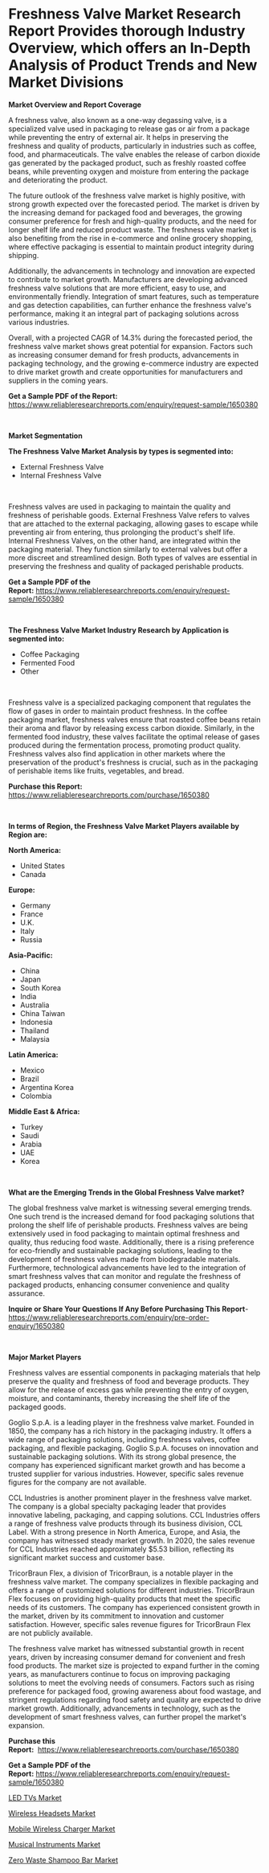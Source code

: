 <p><h1>Freshness Valve Market Research Report Provides thorough Industry Overview, which offers an In-Depth Analysis of Product Trends and New Market Divisions</h1></p><p><strong>Market Overview and Report Coverage</strong></p>
<p><p>A freshness valve, also known as a one-way degassing valve, is a specialized valve used in packaging to release gas or air from a package while preventing the entry of external air. It helps in preserving the freshness and quality of products, particularly in industries such as coffee, food, and pharmaceuticals. The valve enables the release of carbon dioxide gas generated by the packaged product, such as freshly roasted coffee beans, while preventing oxygen and moisture from entering the package and deteriorating the product.</p><p>The future outlook of the freshness valve market is highly positive, with strong growth expected over the forecasted period. The market is driven by the increasing demand for packaged food and beverages, the growing consumer preference for fresh and high-quality products, and the need for longer shelf life and reduced product waste. The freshness valve market is also benefiting from the rise in e-commerce and online grocery shopping, where effective packaging is essential to maintain product integrity during shipping.</p><p>Additionally, the advancements in technology and innovation are expected to contribute to market growth. Manufacturers are developing advanced freshness valve solutions that are more efficient, easy to use, and environmentally friendly. Integration of smart features, such as temperature and gas detection capabilities, can further enhance the freshness valve's performance, making it an integral part of packaging solutions across various industries.</p><p>Overall, with a projected CAGR of 14.3% during the forecasted period, the freshness valve market shows great potential for expansion. Factors such as increasing consumer demand for fresh products, advancements in packaging technology, and the growing e-commerce industry are expected to drive market growth and create opportunities for manufacturers and suppliers in the coming years.</p></p>
<p><strong>Get a Sample PDF of the Report:</strong> <a href="https://www.reliableresearchreports.com/enquiry/request-sample/1650380">https://www.reliableresearchreports.com/enquiry/request-sample/1650380</a></p>
<p>&nbsp;</p>
<p><strong>Market Segmentation</strong></p>
<p><strong>The Freshness Valve Market Analysis by types is segmented into:</strong></p>
<p><ul><li>External Freshness Valve</li><li>Internal Freshness Valve</li></ul></p>
<p>&nbsp;</p>
<p><p>Freshness valves are used in packaging to maintain the quality and freshness of perishable goods. External Freshness Valve refers to valves that are attached to the external packaging, allowing gases to escape while preventing air from entering, thus prolonging the product's shelf life. Internal Freshness Valves, on the other hand, are integrated within the packaging material. They function similarly to external valves but offer a more discreet and streamlined design. Both types of valves are essential in preserving the freshness and quality of packaged perishable products.</p></p>
<p><strong>Get a Sample PDF of the Report:</strong>&nbsp;<a href="https://www.reliableresearchreports.com/enquiry/request-sample/1650380">https://www.reliableresearchreports.com/enquiry/request-sample/1650380</a></p>
<p>&nbsp;</p>
<p><strong>The Freshness Valve Market Industry Research by Application is segmented into:</strong></p>
<p><ul><li>Coffee Packaging</li><li>Fermented Food</li><li>Other</li></ul></p>
<p>&nbsp;</p>
<p><p>Freshness valve is a specialized packaging component that regulates the flow of gases in order to maintain product freshness. In the coffee packaging market, freshness valves ensure that roasted coffee beans retain their aroma and flavor by releasing excess carbon dioxide. Similarly, in the fermented food industry, these valves facilitate the optimal release of gases produced during the fermentation process, promoting product quality. Freshness valves also find application in other markets where the preservation of the product's freshness is crucial, such as in the packaging of perishable items like fruits, vegetables, and bread.</p></p>
<p><strong>Purchase this Report:</strong>&nbsp; <a href="https://www.reliableresearchreports.com/purchase/1650380">https://www.reliableresearchreports.com/purchase/1650380</a></p>
<p>&nbsp;</p>
<p><strong>In terms of Region, the Freshness Valve Market Players available by Region are:</strong></p>
<p>
    <p> <strong> North America: </strong>
        <ul>
            <li>United States</li>
            <li>Canada</li>
        </ul>
        </p> 
    <p> <strong> Europe: </strong>
        <ul>
            <li>Germany</li>
            <li>France</li>
            <li>U.K.</li>
            <li>Italy</li>
            <li>Russia</li>
        </ul>
        </p> 
    <p> <strong> Asia-Pacific: </strong>
        <ul>
            <li>China</li>
            <li>Japan</li>
            <li>South Korea</li>
            <li>India</li>
            <li>Australia</li>
            <li>China Taiwan</li>
            <li>Indonesia</li>
            <li>Thailand</li>
            <li>Malaysia</li>
        </ul>
        </p> 
    <p> <strong> Latin America: </strong>
        <ul>
            <li>Mexico</li>
            <li>Brazil</li>
            <li>Argentina Korea</li>
            <li>Colombia</li>
        </ul>
        </p> 
    <p> <strong> Middle East & Africa: </strong>
        <ul>
            <li>Turkey</li>
            <li>Saudi</li>
            <li>Arabia</li>
            <li>UAE</li>
            <li>Korea</li>
        </ul>
    </p>
    </p>
<p>&nbsp;</p>
<p><strong>What are the Emerging Trends in the Global Freshness Valve market?</strong></p>
<p><p>The global freshness valve market is witnessing several emerging trends. One such trend is the increased demand for food packaging solutions that prolong the shelf life of perishable products. Freshness valves are being extensively used in food packaging to maintain optimal freshness and quality, thus reducing food waste. Additionally, there is a rising preference for eco-friendly and sustainable packaging solutions, leading to the development of freshness valves made from biodegradable materials. Furthermore, technological advancements have led to the integration of smart freshness valves that can monitor and regulate the freshness of packaged products, enhancing consumer convenience and quality assurance.</p></p>
<p><strong>Inquire or Share Your Questions If Any Before Purchasing This Report</strong>- <a href="https://www.reliableresearchreports.com/enquiry/pre-order-enquiry/1650380">https://www.reliableresearchreports.com/enquiry/pre-order-enquiry/1650380</a></p>
<p>&nbsp;</p>
<p><strong>Major Market Players</strong></p>
<p><p>Freshness valves are essential components in packaging materials that help preserve the quality and freshness of food and beverage products. They allow for the release of excess gas while preventing the entry of oxygen, moisture, and contaminants, thereby increasing the shelf life of the packaged goods. </p><p>Goglio S.p.A. is a leading player in the freshness valve market. Founded in 1850, the company has a rich history in the packaging industry. It offers a wide range of packaging solutions, including freshness valves, coffee packaging, and flexible packaging. Goglio S.p.A. focuses on innovation and sustainable packaging solutions. With its strong global presence, the company has experienced significant market growth and has become a trusted supplier for various industries. However, specific sales revenue figures for the company are not available.</p><p>CCL Industries is another prominent player in the freshness valve market. The company is a global specialty packaging leader that provides innovative labeling, packaging, and capping solutions. CCL Industries offers a range of freshness valve products through its business division, CCL Label. With a strong presence in North America, Europe, and Asia, the company has witnessed steady market growth. In 2020, the sales revenue for CCL Industries reached approximately $5.53 billion, reflecting its significant market success and customer base.</p><p>TricorBraun Flex, a division of TricorBraun, is a notable player in the freshness valve market. The company specializes in flexible packaging and offers a range of customized solutions for different industries. TricorBraun Flex focuses on providing high-quality products that meet the specific needs of its customers. The company has experienced consistent growth in the market, driven by its commitment to innovation and customer satisfaction. However, specific sales revenue figures for TricorBraun Flex are not publicly available.</p><p>The freshness valve market has witnessed substantial growth in recent years, driven by increasing consumer demand for convenient and fresh food products. The market size is projected to expand further in the coming years, as manufacturers continue to focus on improving packaging solutions to meet the evolving needs of consumers. Factors such as rising preference for packaged food, growing awareness about food wastage, and stringent regulations regarding food safety and quality are expected to drive market growth. Additionally, advancements in technology, such as the development of smart freshness valves, can further propel the market's expansion.</p></p>
<p><strong>Purchase this Report:</strong>&nbsp;&nbsp;<a href="https://www.reliableresearchreports.com/purchase/1650380">https://www.reliableresearchreports.com/purchase/1650380</a></p>
<p></p>
<p><strong>Get a Sample PDF of the Report:</strong>&nbsp;<a href="https://www.reliableresearchreports.com/enquiry/request-sample/1650380">https://www.reliableresearchreports.com/enquiry/request-sample/1650380</a></p>
<p><p><a href="https://github.com/ChiragRP21/Market-Research-Report-List-2/blob/main/led-tvs-market.md">LED TVs Market</a></p><p><a href="https://github.com/Chiragrp24/Market-Research-Report-List-2/blob/main/wireless-headsets-market.md">Wireless Headsets Market</a></p><p><a href="https://github.com/Chiragrp22/Market-Research-Report-List-2/blob/main/mobile-wireless-charger-market.md">Mobile Wireless Charger Market</a></p><p><a href="https://github.com/Chiragrp23/Market-Research-Report-List-2/blob/main/musical-instruments-market.md">Musical Instruments Market</a></p><p><a href="https://github.com/YashRP12/Market-Research-Report-List-2/blob/main/zero-waste-shampoo-bar-market.md">Zero Waste Shampoo Bar Market</a></p></p>